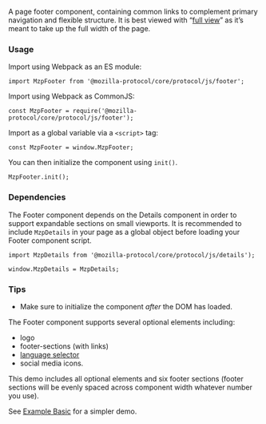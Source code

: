 A page footer component, containing common links to complement primary navigation
and flexible structure. It is best viewed with “[full view](/components/preview/footer)”
as it’s meant to take up the full width of the page.

### Usage

Import using Webpack as an ES module:

```
import MzpFooter from '@mozilla-protocol/core/protocol/js/footer';
```

Import using Webpack as CommonJS:

```
const MzpFooter = require('@mozilla-protocol/core/protocol/js/footer');
```

Import as a global variable via a `<script>` tag:

```
const MzpFooter = window.MzpFooter;
```

You can then initialize the component using `init()`.

```
MzpFooter.init();
```

### Dependencies

The Footer component depends on the Details component in order to support expandable sections on small viewports.
It is recommended to include `MzpDetails` in your page as a global object before loading your Footer component script.

```
import MzpDetails from '@mozilla-protocol/core/protocol/js/details');

window.MzpDetails = MzpDetails;
```

### Tips

- Make sure to initialize the component *after* the DOM has loaded.

The Footer component supports several optional elements including:

- logo
- footer-sections (with links)
- [language selector](language-switcher)
- social media icons.

This demo includes all optional elements and six footer sections (footer sections
will be evenly spaced across component width whatever number you use).

See [Example Basic](example-basic) for a simpler demo.
